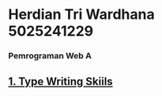 <h1>
Herdian Tri Wardhana<br>
5025241229
</h1>

### __Pemrograman Web A__

## [1. Type Writing Skiils]("/Type%20Writing%20Skiils"/readme.md)

